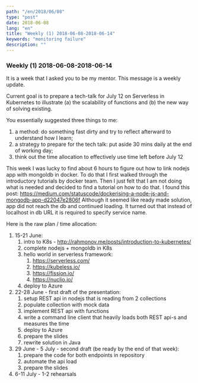 ```yaml
---
path: "/en/2018/06/08"
type: "post"
date: 2018-06-08
lang: "en"
title: "Weekly (1) 2018-06-08-2018-06-14"
keywords: "monitoring failure"
description: ""
---
```


### Weekly (1) 2018-06-08-2018-06-14

It is a week that I asked you to be my mentor. This message is a weekly update.

Current goal is to prepare a tech-talk for July 12 on Serverless in Kubernetes to illustrate (a) the scalability of functions and (b) the new way of solving existing.

You essentially suggested three things to me:
1. a method: do something fast dirty and try to reflect afterward to understand how I learn;
2. a strategy to prepare for the tech talk: put aside 30 mins daily at the end of working day;
3. think out the time allocation to effectively use time left before July 12

This week I was lucky to find about 6 hours to figure out how to link nodejs app with mongoldb in docker.
To do that I first walked through the introductory tutorials by docker team. Then I just felt that I am not doing what is needed and decided to find a tutorial on how to do that. I found this post: https://medium.com/statuscode/dockerising-a-node-js-and-mongodb-app-d22047e2806f
Although it seemed like ready made solution, app did not reach the db and continued loading. It turned out that instead of localhost in db URL it is required to specify service name.

Here is the raw plan / time allocation:
1. 15-21 June:
    1. intro to K8s - http://rahmonov.me/posts/introduction-to-kubernetes/
    2. complete nodejs + mongoldb in K8s
    3. hello world in serverless framework:
        1. https://serverless.com/
        2. https://kubeless.io/
        3. https://fission.io/
        4. https://nuclio.io/
    4. deploy to Azure
2. 22-28 June - first draft of the presentation:
    1. setup REST api in nodejs that is reading from 2 collections
    2. populate collection with mock data
    3. implement REST api with functions
    4. write a command line client that heavily loads both REST api-s and measures the time
    5. deploy to Azure
    6. prepare the slides
    7. rewrite solution in Java
3. 29 June - 5 July - second draft (be ready by the end of that week):
    1. prepare the code for both endpoints in repository
    2. automate the api load
    3. prepare the slides
4. 6-11 July - 1-2 rehearsals
